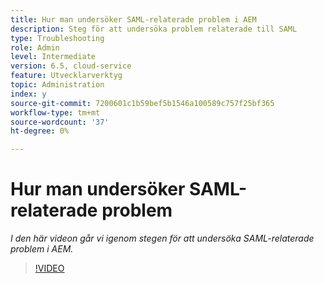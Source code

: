 ```yaml
---
title: Hur man undersöker SAML-relaterade problem i AEM
description: Steg för att undersöka problem relaterade till SAML
type: Troubleshooting
role: Admin
level: Intermediate
version: 6.5, cloud-service
feature: Utvecklarverktyg
topic: Administration
index: y
source-git-commit: 7200601c1b59bef5b1546a100589c757f25bf365
workflow-type: tm+mt
source-wordcount: '37'
ht-degree: 0%

---
```


# Hur man undersöker SAML-relaterade problem

*I den här videon går vi igenom stegen för att undersöka SAML-relaterade problem i AEM.*

>[!VIDEO](https://video.tv.adobe.com/v/335466?quality=9&learn=on)